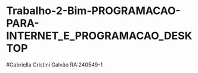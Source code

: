 # Trabalho-2-Bim-PROGRAMACAO-PARA-INTERNET_E_PROGRAMACAO_DESKTOP
#Gabriella Cristini Galvão RA:240549-1
